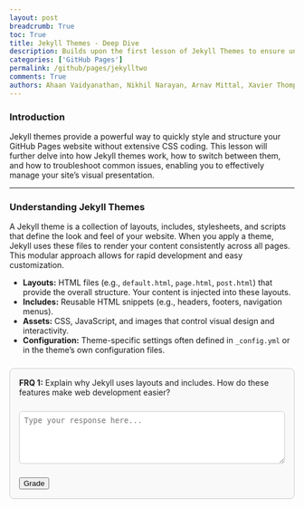 ```yaml
---
layout: post
breadcrumb: True
toc: True
title: Jekyll Themes - Deep Dive
description: Builds upon the first lesson of Jekyll Themes to ensure understanding, and has questions to test your knowledge,. Jekyll Themes willbe crucial, so it is important to understand it. 
categories: ['GitHub Pages']
permalink: /github/pages/jekylltwo
comments: True
authors: Ahaan Vaidyanathan, Nikhil Narayan, Arnav Mittal, Xavier Thompson, Spencer Lyons, Shaurya Singh
---
```


<body>
    <div class="lesson-part" data-part="1" style="display:block;">
        <h3>Introduction</h3>
        <p>
        Jekyll themes provide a powerful way to quickly style and structure your GitHub Pages website without extensive CSS coding. 
        This lesson will further delve into how Jekyll themes work, how to switch between them, and how to troubleshoot common issues, 
        enabling you to effectively manage your site’s visual presentation. 
        </p>
        <hr>
        <h3>Understanding Jekyll Themes</h3>
        <p>
        A Jekyll theme is a collection of layouts, includes, stylesheets, and scripts that define the look and feel of your website. 
        When you apply a theme, Jekyll uses these files to render your content consistently across all pages. 
        This modular approach allows for rapid development and easy customization.
        </p>
        <ul>
            <li><b>Layouts:</b> HTML files (e.g., <code>default.html</code>, <code>page.html</code>, <code>post.html</code>) that provide the overall structure. Your content is injected into these layouts.</li>
            <li><b>Includes:</b> Reusable HTML snippets (e.g., headers, footers, navigation menus).</li>
            <li><b>Assets:</b> CSS, JavaScript, and images that control visual design and interactivity.</li>
            <li><b>Configuration:</b> Theme-specific settings often defined in <code>_config.yml</code> or in the theme’s own configuration files.</li>
        </ul>
        <div class="frq-box" data-frq-id="1" style="border:1px solid #ccc; padding:1rem; border-radius:8px; margin:1.5rem 0; background:#f9f9f9; box-sizing:border-box; overflow:auto; word-wrap:break-word; white-space:normal; color: #222;">
            <b>FRQ 1:</b> Explain why Jekyll uses layouts and includes. How do these features make web development easier?<br><br>
            <textarea rows="5" placeholder="Type your response here..." style="width:100%; border-radius:6px; border:1px solid #ccc; padding:0.5rem; margin-top:0.5rem; background:#fff; color:#222; box-sizing:border-box;"></textarea>
            <p></p>
            <button class="grade-button" style="margin-top: 10px;">Grade</button>
            <div class="feedback-box"></div>
        </div>
    </div>
    <div class="lesson-part" data-part="2" style="display:none;">
        <hr>
        <h3>Theme Switching Guide</h3>
        <p>
        Switching between Jekyll themes involves modifying your <code>_config.yml</code> file and ensuring that the necessary theme files are correctly referenced. 
        The process can be simplified using scripts or by directly editing the configuration.
        </p>
        <pre><code class="language-yaml">

#Example snippet from _config.yml
remote_theme: jekyll/minima

</code></pre>
        <div class="frq-box" data-frq-id="2" style="border:1px solid #ccc; padding:1rem; border-radius:8px; margin:1.5rem 0; background:#f9f9f9; box-sizing:border-box; overflow:auto; word-wrap:break-word; white-space:normal; color: #222;">
            <b>FRQ 2:</b> Describe the role of <code>_config.yml</code> in Jekyll. Why is it important for themes?<br><br>
            <textarea rows="5" placeholder="Type your response here..." style="width:100%; border-radius:6px; border:1px solid #ccc; padding:0.5rem; margin-top:0.5rem; background:#fff; color:#222; box-sizing:border-box;"></textarea>
            <p></p>
            <button class="grade-button" style="margin-top: 10px;">Grade</button>
            <div class="feedback-box"></div>
        </div>
    </div>
    <div class="lesson-part" data-part="3" style="display:none;">
        <hr>
        <h3>Theme Features (Minima vs. TeXt)</h3>
        <p>Different themes offer distinct features and design philosophies. Here’s a comparison of two popular Jekyll themes:</p>
        <table border="1" cellpadding="6" cellspacing="0" style="border-collapse:collapse; width:100%;">
            <tr>
                <th>Feature</th>
                <th>Minima Theme</th>
                <th>TeXt Theme</th>
            </tr>
            <tr>
                <td><b>Design</b></td>
                <td>Clean, minimal</td>
                <td>Modern iOS 11-inspired</td>
            </tr>
            <tr>
                <td><b>Dark Mode</b></td>
                <td>Supported</td>
                <td>Supported (6 skins)</td>
            </tr>
            <tr>
                <td><b>Responsiveness</b></td>
                <td>Mobile responsive</td>
                <td>Mobile responsive</td>
            </tr>
            <tr>
                <td><b>Math/Diagrams</b></td>
                <td>Limited</td>
                <td>MathJax & Mermaid supported</td>
            </tr>
        </table>
        <div class="frq-box" data-frq-id="3" style="border:1px solid #ccc; padding:1rem; border-radius:8px; margin:1.5rem 0; background:#f9f9f9; box-sizing:border-box; overflow:auto; word-wrap:break-word; white-space:normal; color: #222;">
            <b>FRQ 3:</b> Compare the strengths of Minima and TeXt. Which would you choose and why?<br><br>
            <textarea rows="5" placeholder="Type your response here..." style="width:100%; border-radius:6px; border:1px solid #ccc; padding:0.5rem; margin-top:0.5rem; background:#fff; color:#222; box-sizing:border-box;"></textarea>
            <p></p>
            <button class="grade-button" style="margin-top: 10px;">Grade</button>
            <div class="feedback-box"></div>
        </div>
    </div>
    <div class="lesson-part" data-part="4" style="display:none;">
        <hr>
        <h3>Troubleshooting Theme Issues</h3>
        <ol>
            <li><b>Missing SASS Variables:</b> Ensure your theme installation is complete.</li>
            <li><b>Build Errors:</b> Run <code>make clean && make</code> or <code>bundle exec jekyll build</code>.</li>
            <li><b>Theme Not Switching:</b> Double-check the <code>remote_theme</code> value in <code>_config.yml</code>.</li>
            <li><b>Backup:</b> Always back up <code>_config.yml</code> before big changes.</li>
        </ol>
        <div class="frq-box" data-frq-id="4" style="border:1px solid #ccc; padding:1rem; border-radius:8px; margin:1.5rem 0; background:#f9f9f9; box-sizing:border-box; overflow:auto; word-wrap:break-word; white-space:normal; color: #222;">
            <b>FRQ 4:</b> A student’s theme won’t switch even after editing <code>_config.yml</code>. What steps would you take to troubleshoot?<br><br>
            <textarea rows="5" placeholder="Type your response here..." style="width:100%; border-radius:6px; border:1px solid #ccc; padding:0.5rem; margin-top:0.5rem; background:#fff; color:#222; box-sizing:border-box;"></textarea>
            <p></p>
            <button class="grade-button" style="margin-top: 10px;">Grade</button>
            <div class="feedback-box"></div>
        </div>
    </div>
    <div class="lesson-part" data-part="5" style="display:none;">
        <hr>
        <h3>Conclusion</h3>
        <p>
        Jekyll themes are a powerful asset for creating visually appealing and functional GitHub Pages sites.
        By understanding their structure, switching methods, and troubleshooting techniques, you can leverage themes to enhance your web projects and focus more on content creation rather than design details.
        </p>
        <div class="frq-box" data-frq-id="5" style="border:1px solid #ccc; padding:1rem; border-radius:8px; margin:1.5rem 0; background:#f9f9f9; box-sizing:border-box; overflow:auto; word-wrap:break-word; white-space:normal; color: #222;">
            <b>FRQ 5:</b> Summarize in your own words why themes are valuable for developers using Jekyll.<br><br>
            <textarea rows="5" placeholder="Type your response here..." style="width:100%; border-radius:6px; border:1px solid #ccc; padding:0.5rem; margin-top:0.5rem; background:#fff; color:#222; box-sizing:border-box;"></textarea>
            <p></p>
            <button class="grade-button" style="margin-top: 10px;">Grade</button>
            <div class="feedback-box"></div>
        </div>
    </div>
    <script>
        const FRQ_QUESTIONS = {
            '1': "Explain why Jekyll uses layouts and includes. How do these features make web development easier?",
            '2': "Describe the role of `_config.yml` in Jekyll. Why is it important for themes?",
            '3': "Compare the strengths of Minima and TeXt. Which would you choose and why?",
            '4': "A student’s theme won’t switch even after editing `_config.yml`. What steps would you take to troubleshoot?",
            '5': "Summarize in your own words why themes are valuable for developers using Jekyll."
        };
        const gradeButtons = document.querySelectorAll('.grade-button');
        gradeButtons.forEach(button => {
            button.addEventListener('click', async () => {
                const frqBox = button.closest('.frq-box');
                const frqId = frqBox.dataset.frqId;
                const questionText = FRQ_QUESTIONS[frqId];
                const studentResponseTextArea = frqBox.querySelector('textarea');
                const feedbackBox = frqBox.querySelector('.feedback-box');
                const studentResponse = studentResponseTextArea.value.trim();
                if (!studentResponse) {
                    showModal("Please enter your response before submitting.");
                    return;
                }
                // Show loading state
                button.disabled = true;
                feedbackBox.style.display = 'block';
                feedbackBox.innerHTML = '<div class="flex items-center space-x-2"><div class="loading-spinner"></div><span>Grading...</span></div>';
                try {
                    const systemPrompt = `
                        You are an expert tutor grading a student's answer to a free-response question about Jekyll themes.
                        Your task is to:
                        1. Determine a grade for the student's response based on the following 1-5 scale:
                           - 5: The answer addresses all parts of the question and is detailed and comprehensive.
                           - 4: The answer is correct and addresses most parts of the question.
                           - 3: The answer is correct but may be incomplete or lack detail.
                           - 2: The answer has significant inaccuracies or is incomplete.
                           - 1: The answer is incorrect or does not address the question.
                           Write the grade like this: "Grade: (1-5)/5"
                        2. Provide detailed, constructive feedback explaining the grade.
                        3. Offer very short suggestions on what the user could improve on, enough to give them a hint but not enough for them to figure out what to answer.
                        The question is: "${questionText}"
                        The student's response is: "${studentResponse}"
                        Format your final output with a clear heading for the grade and the feedback. Also, in the final output don't include hashtags to make your text bigger, it messes with the system on my end.
                    `;
                    const apiKey = "AIzaSyB3Ky_RSgPsdXBt5I32ZVWRZ09Ont5_xmQ";
                    const apiUrl = `https://generativelanguage.googleapis.com/v1beta/models/gemini-2.5-flash-preview-05-20:generateContent?key=${apiKey}`;
                    const payload = {
                        contents: [{
                            parts: [
                                { text: systemPrompt }
                            ]
                        }]
                    };
                    const response = await fetchWithBackoff(apiUrl, {
                        method: 'POST',
                        headers: { 'Content-Type': 'application/json' },
                        body: JSON.stringify(payload)
                    });
                    if (!response.ok) {
                        throw new Error(`HTTP error! status: ${response.status}`);
                    }
                    const result = await response.json();
                    const feedbackText = result?.candidates?.[0]?.content?.parts?.[0]?.text || "Could not generate feedback. Please try again.";
                    const formattedFeedback = feedbackText
                        .replace(/\*\*(.*?)\*\*/g, '<strong>$1</strong>')
                        .replace(/\n/g, '<br>');
                    feedbackBox.innerHTML = formattedFeedback;
                    // Unlock next part if grade is 4 or 5
                    const gradeMatch = feedbackText.match(/Grade:\s*(\d)\/5/);
                    if (gradeMatch && parseInt(gradeMatch[1], 10) >= 4) {
                        const currentPart = parseInt(frqBox.closest('.lesson-part').dataset.part, 10);
                        const nextPart = document.querySelector(`.lesson-part[data-part="${currentPart + 1}"]`);
                        if (nextPart) {
                            nextPart.style.display = 'block';
                            nextPart.scrollIntoView({ behavior: 'smooth' });
                        }
                    }
                } catch (error) {
                    console.error("Error generating feedback:", error);
                    feedbackBox.innerHTML = `<span style="color:red;">An error occurred while grading. Please try again.</span>`;
                } finally {
                    button.disabled = false;
                }
            });
        });
        // Auto-save FRQ responses into localStorage
        document.addEventListener("DOMContentLoaded", () => {
            document.querySelectorAll(".frq-box textarea").forEach((textarea, index) => {
                const key = "jekyll_frq_answer_" + index;
                const saved = localStorage.getItem(key);
                if (saved) {
                    textarea.value = saved;
                }
                textarea.addEventListener("input", () => {
                    localStorage.setItem(key, textarea.value);
                });
            });
        });
        // Simple modal for alerts
        function showModal(message) {
            const modal = document.createElement('div');
            modal.className = 'modal';
            modal.innerHTML = `
                <div class="modal-content">
                    <p>${message}</p>
                    <button class="modal-button" onclick="this.closest('.modal').remove()">OK</button>
                </div>
            `;
            document.body.appendChild(modal);
        }
        // Exponential backoff for API retries
        async function fetchWithBackoff(url, options, retries = 3, delay = 1000) {
            for (let i = 0; i < retries; i++) {
                try {
                    const response = await fetch(url, options);
                    if (response.status === 429 && i < retries - 1) {
                        await new Promise(res => setTimeout(res, delay));
                        delay *= 2;
                        continue;
                    }
                    return response;
                } catch (error) {
                    if (i < retries - 1) {
                        await new Promise(res => setTimeout(res, delay));
                        delay *= 2;
                        continue;
                    }
                    throw error;
                }
            }
        }
    </script>
</body>